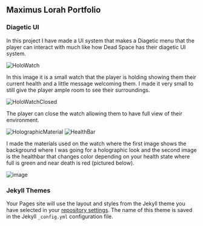 ## Maximus Lorah Portfolio

### Diagetic UI

In this project I have made a UI system that makes a Diagetic menu that the player can interact with much like how Dead Space has their diagetic UI system.

![HoloWatch](https://user-images.githubusercontent.com/54685877/153337999-712e5b08-1df1-42d8-8c66-68290842b3df.png)

In this image it is a small watch that the player is holding showing them their current health and a little message welcoming them. I made it very small to still give the player ample room to see their surroundings.

![HoloWatchClosed](https://user-images.githubusercontent.com/54685877/153338176-a287f5e5-230a-402a-a252-7254a4529e2f.png)

The player can close the watch allowing them to have full view of their environment.

![HolographicMaterial](https://user-images.githubusercontent.com/54685877/153338386-a8df2213-3cf0-4a35-8f6d-fc2989c43658.png)
![HealthBar](https://user-images.githubusercontent.com/54685877/153338513-9cb2030e-33ad-4c57-bae7-d1e13875c70e.png)

I made the materials used on the watch where the first image shows the background where I was going for a holographic look and the second image is the healthbar that changes color depending on your health state where full is green and near death is red (pictured below).

![image](https://user-images.githubusercontent.com/54685877/153338699-87c82709-1d71-402d-aa16-1218cd300067.png)



### Jekyll Themes

Your Pages site will use the layout and styles from the Jekyll theme you have selected in your [repository settings](https://github.com/GoGetAVegan/GoGetAVegan.github.io/settings/pages). The name of this theme is saved in the Jekyll `_config.yml` configuration file.
